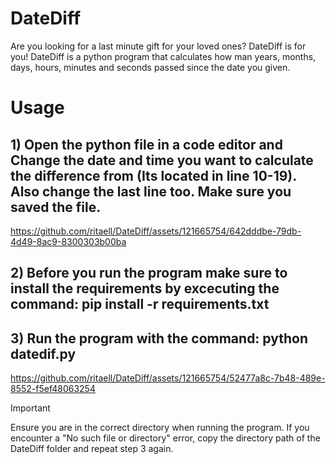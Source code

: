 # DateDiff
Are you looking for a last minute gift for your loved ones? DateDiff is for you! DateDiff is a python program that calculates how man years, months, days, hours, minutes and seconds passed since the date you given. 
# Usage
## 1) Open the python file in a code editor and Change the date and time you want to calculate the difference from (Its located in line 10-19). Also change the last line too. Make sure you saved the file.


https://github.com/ritaell/DateDiff/assets/121665754/642dddbe-79db-4d49-8ac9-8300303b00ba


## 2) Before you run the program make sure to install the requirements by excecuting the command: **pip install -r requirements.txt**
## 3) Run the program with the command: **python datedif.py**


https://github.com/ritaell/DateDiff/assets/121665754/52477a8c-7b48-489e-8552-f5ef48063254


> [!IMPORTANT]
> Ensure you are in the correct directory when running the program. If you encounter a "No such file or directory" error, copy the directory path of the DateDiff folder and repeat step 3 again. 


   
